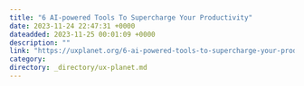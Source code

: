 ```yaml
---
title: "6 AI-powered Tools To Supercharge Your Productivity"
date: 2023-11-24 22:47:31 +0000
dateadded: 2023-11-25 00:01:09 +0000
description: ""
link: "https://uxplanet.org/6-ai-powered-tools-to-supercharge-your-productivity-5ef0fb2ea819?source=rss----819cc2aaeee0---4"
category:
directory: _directory/ux-planet.md
---
```

